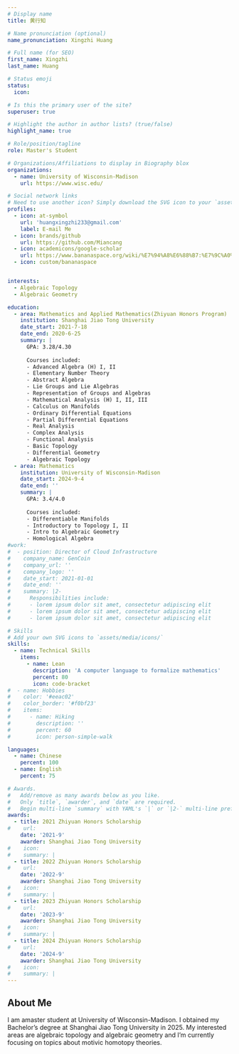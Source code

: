 ```yaml
---
# Display name
title: 黄行知

# Name pronunciation (optional)
name_pronunciation: Xingzhi Huang

# Full name (for SEO)
first_name: Xingzhi
last_name: Huang

# Status emoji
status:
  icon: 

# Is this the primary user of the site?
superuser: true

# Highlight the author in author lists? (true/false)
highlight_name: true

# Role/position/tagline
role: Master's Student

# Organizations/Affiliations to display in Biography blox
organizations:
  - name: University of Wisconsin-Madison
    url: https://www.wisc.edu/

# Social network links
# Need to use another icon? Simply download the SVG icon to your `assets/media/icons/` folder.
profiles:
  - icon: at-symbol
    url: 'huangxingzhi233@gmail.com'
    label: E-mail Me
  - icon: brands/github
    url: https://github.com/Miancang
  - icon: academicons/google-scholar
    url: https://www.bananaspace.org/wiki/%E7%94%A8%E6%88%B7:%E7%9C%A0%E8%8B%8D
  - icon: custom/bananaspace


interests:
  - Algebraic Topology
  - Algebraic Geometry

education:
  - area: Mathematics and Applied Mathematics(Zhiyuan Honors Program)
    institution: Shanghai Jiao Tong University
    date_start: 2021-7-18
    date_end: 2020-6-25
    summary: |
      GPA: 3.28/4.30
      
      Courses included:
      - Advanced Algebra (H) I, II
      - Elementary Number Theory
      - Abstract Algebra
      - Lie Groups and Lie Algebras
      - Representation of Groups and Algebras
      - Mathematical Analysis (H) I, II, III
      - Calculus on Manifolds
      - Ordinary Differential Equations
      - Partial Differential Equations
      - Real Analysis
      - Complex Analysis
      - Functional Analysis
      - Basic Topology
      - Differential Geometry
      - Algebraic Topology
  - area: Mathematics
    institution: University of Wisconsin-Madison
    date_start: 2024-9-4
    date_end: ''
    summary: |
      GPA: 3.4/4.0
      
      Courses included:
      - Differentiable Manifolds
      - Introductory to Topology I, II
      - Intro to Algebraic Geometry
      - Homological Algebra
#work:
#  - position: Director of Cloud Infrastructure
#    company_name: GenCoin
#    company_url: ''
#    company_logo: ''
#    date_start: 2021-01-01
#    date_end: ''
#    summary: |2-
#      Responsibilities include:
#      - lorem ipsum dolor sit amet, consectetur adipiscing elit
#      - lorem ipsum dolor sit amet, consectetur adipiscing elit
#      - lorem ipsum dolor sit amet, consectetur adipiscing elit

# Skills
# Add your own SVG icons to `assets/media/icons/`
skills:
  - name: Technical Skills
    items:
      - name: Lean
        description: 'A computer language to formalize mathematics'
        percent: 80
        icon: code-bracket
#  - name: Hobbies
#    color: '#eeac02'
#    color_border: '#f0bf23'
#    items:
#      - name: Hiking
#        description: ''
#        percent: 60
#        icon: person-simple-walk

languages:
  - name: Chinese
    percent: 100
  - name: English
    percent: 75

# Awards.
#   Add/remove as many awards below as you like.
#   Only `title`, `awarder`, and `date` are required.
#   Begin multi-line `summary` with YAML's `|` or `|2-` multi-line prefix and indent 2 spaces below.
awards:
  - title: 2021 Zhiyuan Honors Scholarship
#    url:
    date: '2021-9'
    awarder: Shanghai Jiao Tong University
#    icon:
#    summary: |
  - title: 2022 Zhiyuan Honors Scholarship
#    url:
    date: '2022-9'
    awarder: Shanghai Jiao Tong University
#    icon:
#    summary: |
  - title: 2023 Zhiyuan Honors Scholarship
#    url:
    date: '2023-9'
    awarder: Shanghai Jiao Tong University
#    icon:
#    summary: |
  - title: 2024 Zhiyuan Honors Scholarship
#    url:
    date: '2024-9'
    awarder: Shanghai Jiao Tong University
#    icon:
#    summary: |
---
```


## About Me

 I am amaster student at University of Wisconsin-Madison. I obtained my Bachelor’s degree at Shanghai Jiao Tong University in 2025. My interested areas are algebraic topology and algebraic geometry and I’m currently focusing on topics about motivic homotopy theories.
